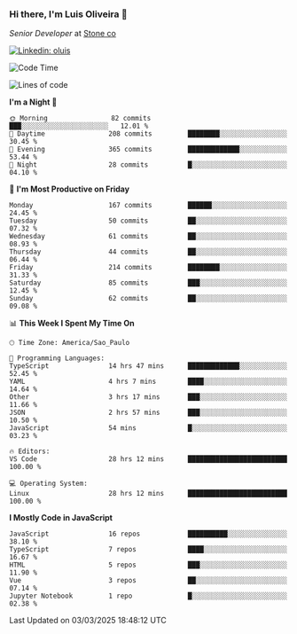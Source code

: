 ### Hi there, I'm Luis Oliveira 👋
*Senior Developer* at [Stone co](https://www.stone.com.br)  

[![Linkedin: oluis](https://img.shields.io/badge/-ooluis-blue?style=flat-square&logo=Linkedin&logoColor=white&link=https://www.linkedin.com/in/ooluis)](https://www.linkedin.com/in/ooluis/)

<!--START_SECTION:waka-->
![Code Time](http://img.shields.io/badge/Code%20Time-4%2C625%20hrs%2028%20mins-blue)

![Lines of code](https://img.shields.io/badge/From%20Hello%20World%20I%27ve%20Written-360.4%20thousand%20lines%20of%20code-blue)

**I'm a Night 🦉** 

```text
🌞 Morning                82 commits          ███░░░░░░░░░░░░░░░░░░░░░░   12.01 % 
🌆 Daytime                208 commits         ████████░░░░░░░░░░░░░░░░░   30.45 % 
🌃 Evening                365 commits         █████████████░░░░░░░░░░░░   53.44 % 
🌙 Night                  28 commits          █░░░░░░░░░░░░░░░░░░░░░░░░   04.10 % 
```
📅 **I'm Most Productive on Friday** 

```text
Monday                   167 commits         ██████░░░░░░░░░░░░░░░░░░░   24.45 % 
Tuesday                  50 commits          ██░░░░░░░░░░░░░░░░░░░░░░░   07.32 % 
Wednesday                61 commits          ██░░░░░░░░░░░░░░░░░░░░░░░   08.93 % 
Thursday                 44 commits          ██░░░░░░░░░░░░░░░░░░░░░░░   06.44 % 
Friday                   214 commits         ████████░░░░░░░░░░░░░░░░░   31.33 % 
Saturday                 85 commits          ███░░░░░░░░░░░░░░░░░░░░░░   12.45 % 
Sunday                   62 commits          ██░░░░░░░░░░░░░░░░░░░░░░░   09.08 % 
```


📊 **This Week I Spent My Time On** 

```text
🕑︎ Time Zone: America/Sao_Paulo

💬 Programming Languages: 
TypeScript               14 hrs 47 mins      █████████████░░░░░░░░░░░░   52.45 % 
YAML                     4 hrs 7 mins        ████░░░░░░░░░░░░░░░░░░░░░   14.64 % 
Other                    3 hrs 17 mins       ███░░░░░░░░░░░░░░░░░░░░░░   11.66 % 
JSON                     2 hrs 57 mins       ███░░░░░░░░░░░░░░░░░░░░░░   10.50 % 
JavaScript               54 mins             █░░░░░░░░░░░░░░░░░░░░░░░░   03.23 % 

🔥 Editors: 
VS Code                  28 hrs 12 mins      █████████████████████████   100.00 % 

💻 Operating System: 
Linux                    28 hrs 12 mins      █████████████████████████   100.00 % 
```

**I Mostly Code in JavaScript** 

```text
JavaScript               16 repos            ██████████░░░░░░░░░░░░░░░   38.10 % 
TypeScript               7 repos             ████░░░░░░░░░░░░░░░░░░░░░   16.67 % 
HTML                     5 repos             ███░░░░░░░░░░░░░░░░░░░░░░   11.90 % 
Vue                      3 repos             ██░░░░░░░░░░░░░░░░░░░░░░░   07.14 % 
Jupyter Notebook         1 repo              █░░░░░░░░░░░░░░░░░░░░░░░░   02.38 % 
```




 Last Updated on 03/03/2025 18:48:12 UTC
<!--END_SECTION:waka-->
